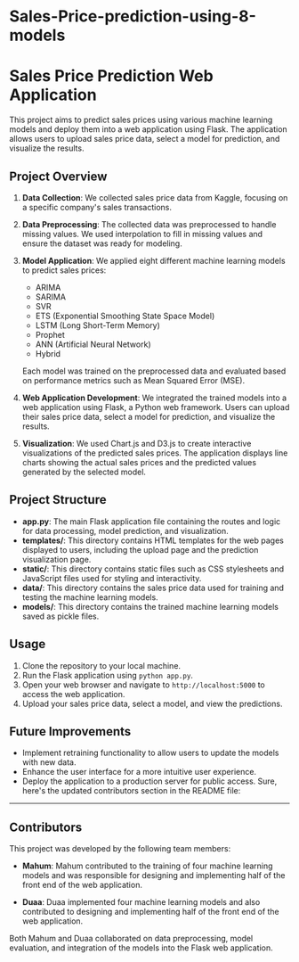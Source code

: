 # Sales-Price-prediction-using-8-models

# Sales Price Prediction Web Application

This project aims to predict sales prices using various machine learning models and deploy them into a web application using Flask. The application allows users to upload sales price data, select a model for prediction, and visualize the results.

## Project Overview

1. **Data Collection**: We collected sales price data from Kaggle, focusing on a specific company's sales transactions.

2. **Data Preprocessing**: The collected data was preprocessed to handle missing values. We used interpolation to fill in missing values and ensure the dataset was ready for modeling.

3. **Model Application**: We applied eight different machine learning models to predict sales prices:
   - ARIMA
   - SARIMA
   - SVR
   - ETS (Exponential Smoothing State Space Model)
   - LSTM (Long Short-Term Memory)
   - Prophet
   - ANN (Artificial Neural Network)
   - Hybrid
   
   Each model was trained on the preprocessed data and evaluated based on performance metrics such as Mean Squared Error (MSE).

4. **Web Application Development**: We integrated the trained models into a web application using Flask, a Python web framework. Users can upload their sales price data, select a model for prediction, and visualize the results.

5. **Visualization**: We used Chart.js and D3.js to create interactive visualizations of the predicted sales prices. The application displays line charts showing the actual sales prices and the predicted values generated by the selected model.

## Project Structure

- **app.py**: The main Flask application file containing the routes and logic for data processing, model prediction, and visualization.
- **templates/**: This directory contains HTML templates for the web pages displayed to users, including the upload page and the prediction visualization page.
- **static/**: This directory contains static files such as CSS stylesheets and JavaScript files used for styling and interactivity.
- **data/**: This directory contains the sales price data used for training and testing the machine learning models.
- **models/**: This directory contains the trained machine learning models saved as pickle files.

## Usage

1. Clone the repository to your local machine.
2. Run the Flask application using `python app.py`.
3. Open your web browser and navigate to `http://localhost:5000` to access the web application.
4. Upload your sales price data, select a model, and view the predictions.

## Future Improvements

- Implement retraining functionality to allow users to update the models with new data.
- Enhance the user interface for a more intuitive user experience.
- Deploy the application to a production server for public access.
Sure, here's the updated contributors section in the README file:

---

## Contributors

This project was developed by the following team members:

- **Mahum**: Mahum contributed to the training of four machine learning models and was responsible for designing and implementing half of the front end of the web application.

- **Duaa**: Duaa implemented four machine learning models and also contributed to designing and implementing half of the front end of the web application.

Both Mahum and Duaa collaborated on data preprocessing, model evaluation, and integration of the models into the Flask web application.

